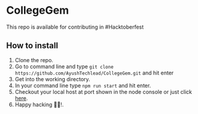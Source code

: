 # CollegeGem

This repo is available for contributing in #Hacktoberfest

## How to install

1. Clone the repo.
2. Go to command line and type `git clone https://github.com/AyushTechlead/CollegeGem.git` and hit enter
3. Get into the working directory.
4. In your command line type `npm run start` and hit enter.
5. Checkout your local host at port shown in the node console or just click [here](http://localhost:3000/).
6. Happy hacking 🐱‍💻!.
